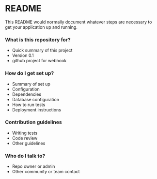 # README #

This README would normally document whatever steps are necessary to get your application up and running.

### What is this repository for? ###

* Quick summary of this project
* Version 0.1
* github project for webhook

### How do I get set up? ###

* Summary of set up
* Configuration
* Dependencies
* Database configuration
* How to run tests
* Deployment instructions

### Contribution guidelines ###

* Writing tests
* Code review
* Other guidelines

### Who do I talk to? ###

* Repo owner or admin
* Other community or team contact
